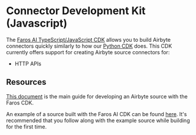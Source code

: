 # Connector Development Kit \(Javascript\)

The [Faros AI TypeScript/JavaScript CDK](https://github.com/faros-ai/airbyte-connectors/tree/main/faros-airbyte-cdk) allows you to build Airbyte connectors quickly similarly to how our [Python CDK](cdk-python/) does. This CDK currently offers support for creating Airbyte source connectors for:

* HTTP APIs

## Resources

[This document](https://github.com/faros-ai/airbyte-connectors/blob/main/sources/README.md) is the main guide for developing an Airbyte source with the Faros CDK.

An example of a source built with the Faros AI CDK can be found [here](https://github.com/faros-ai/airbyte-connectors/tree/main/sources/example-source). It's recommended that you follow along with the example source while building for the first time.

